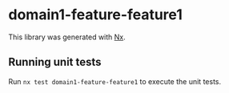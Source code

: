 # domain1-feature-feature1

This library was generated with [Nx](https://nx.dev).

## Running unit tests

Run `nx test domain1-feature-feature1` to execute the unit tests.
